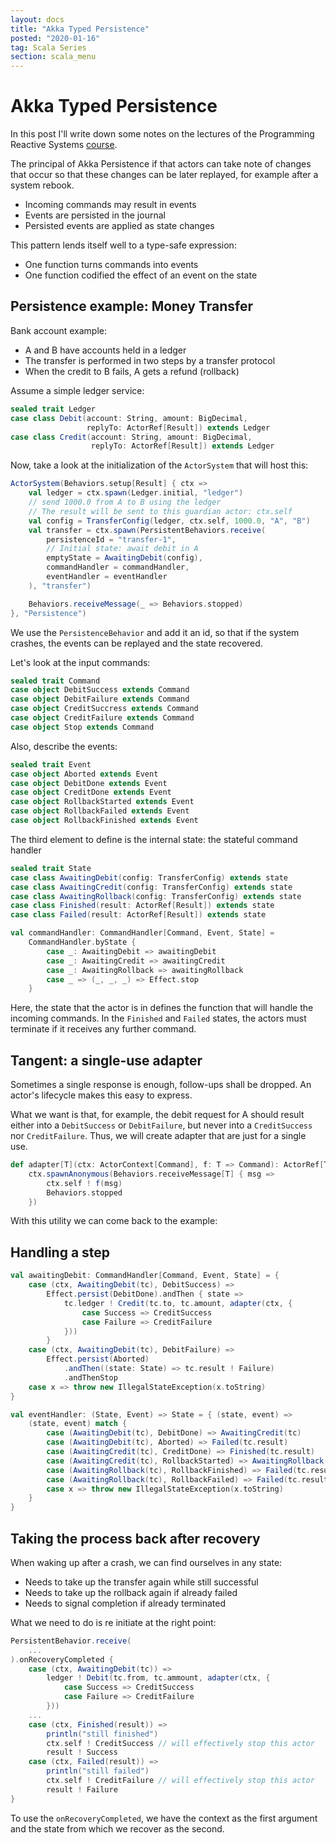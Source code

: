 ```yaml
---
layout: docs
title: "Akka Typed Persistence"
posted: "2020-01-16"
tag: Scala Series
section: scala_menu
---
```


# Akka Typed Persistence

In this post I'll write down some notes on the lectures of the Programming Reactive Systems [course](https://www.edx.org/course/programming-reactive-systems).

The principal of Akka Persistence if that actors can take note of changes that occur so that these changes can be later replayed, for example after a system rebook.

* Incoming commands may result in events
* Events are persisted in the journal
* Persisted events are applied as state changes

This pattern lends itself well to a type-safe expression:

* One function turns commands into events
* One function codified the effect of an event on the state

## Persistence example: Money Transfer

Bank account example:

* A and B have accounts held in a ledger
* The transfer is performed in two steps by a transfer protocol
* When the credit to B fails, A gets a refund (rollback)

Assume a simple ledger service:

```scala
sealed trait Ledger
case class Debit(account: String, amount: BigDecimal,
                 replyTo: ActorRef[Result]) extends Ledger
case class Credit(account: String, amount: BigDecimal,
                  replyTo: ActorRef[Result]) extends Ledger
```

Now, take a look at the initialization of the `ActorSystem` that will host this:

```scala
ActorSystem(Behaviors.setup[Result] { ctx =>
    val ledger = ctx.spawn(Ledger.initial, "ledger")
    // send 1000.0 from A to B using the ledger
    // The result will be sent to this guardian actor: ctx.self
    val config = TransferConfig(ledger, ctx.self, 1000.0, "A", "B")
    val transfer = ctx.spawn(PersistentBehaviors.receive(
        persistenceId = "transfer-1",
        // Initial state: await debit in A
        emptyState = AwaitingDebit(config),
        commandHandler = commandHandler,
        eventHandler = eventHandler
    ), "transfer")

    Behaviors.receiveMessage(_ => Behaviors.stopped)
}, "Persistence")
```

We use the `PersistenceBehavior` and add it an id, so that if the system crashes, the events can be replayed and the state recovered.

Let's look at the input commands:

```scala
sealed trait Command
case object DebitSuccess extends Command
case object DebitFailure extends Command
case object CreditSuccress extends Command
case object CreditFailure extends Command
case object Stop extends Command
```

Also, describe the events:

```scala
sealed trait Event
case object Aborted extends Event
case object DebitDone extends Event
case object CreditDone extends Event
case object RollbackStarted extends Event
case object RollbackFailed extends Event
case object RollbackFinished extends Event
```

The third element to define is the internal state: the stateful command handler

```scala
sealed trait State
case class AwaitingDebit(config: TransferConfig) extends state
case class AwaitingCredit(config: TransferConfig) extends state
case class AwaitingRollback(config: TransferConfig) extends state
case class Finished(result: ActorRef[Result]) extends state
case class Failed(result: ActorRef[Result]) extends state

val commandHandler: CommandHandler[Command, Event, State] = 
    CommandHandler.byState {
        case _: AwaitingDebit => awaitingDebit
        case _: AwaitingCredit => awaitingCredit
        case _: AwaitingRollback => awaitingRollback
        case _ => (_, _, _) => Effect.stop
    }
```

Here, the state that the actor is in defines the function that will handle the incoming commands. In the `Finished` and `Failed` states, the actors must terminate if it receives any further command.

## Tangent: a single-use adapter

Sometimes a single response is enough, follow-ups shall be dropped. An actor's lifecycle makes this easy to express.

What we want is that, for example, the debit request for A should result either into a `DebitSuccess` or `DebitFailure`, but never into a `CreditSuccess` nor `CreditFailure`. Thus, we will create adapter that are just for a single use.

```scala
def adapter[T](ctx: ActorContext[Command], f: T => Command): ActorRef[T] = 
    ctx.spawnAnonymous(Behaviors.receiveMessage[T] { msg =>
        ctx.self ! f(msg)
        Behaviors.stopped
    })
```

With this utility we can come back to the example:

## Handling a step

```scala
val awaitingDebit: CommandHandler[Command, Event, State] = {
    case (ctx, AwaitingDebit(tc), DebitSuccess) =>
        Effect.persist(DebitDone).andThen { state =>
            tc.ledger ! Credit(tc.to, tc.amount, adapter(ctx, {
                case Success => CreditSuccess
                case Failure => CreditFailure
            }))
        }
    case (ctx, AwaitingDebit(tc), DebitFailure) =>
        Effect.persist(Aborted)
            .andThen((state: State) => tc.result ! Failure)
            .andThenStop
    case x => throw new IllegalStateException(x.toString)
}

val eventHandler: (State, Event) => State = { (state, event) =>
    (state, event) match {
        case (AwaitingDebit(tc), DebitDone) => AwaitingCredit(tc)
        case (AwaitingDebit(tc), Aborted) => Failed(tc.result)
        case (AwaitingCredit(tc), CreditDone) => Finished(tc.result)
        case (AwaitingCredit(tc), RollbackStarted) => AwaitingRollback(tc)
        case (AwaitingRollback(tc), RollbackFinished) => Failed(tc.result)
        case (AwaitingRollback(tc), RollbackFailed) => Failed(tc.result)
        case x => throw new IllegalStateException(x.toString)
    }
}
```

## Taking the process back after recovery

When waking up after a crash, we can find ourselves in any state:

* Needs to take up the transfer again while still successful
* Needs to take up the rollback again if already failed
* Needs to signal completion if already terminated

What we need to do is re initiate at the right point:

```scala
PersistentBehavior.receive(
    ...
).onRecoveryCompleted {
    case (ctx, AwaitingDebit(tc)) =>
        ledger ! Debit(tc.from, tc.ammount, adapter(ctx, {
            case Success => CreditSuccess
            case Failure => CreditFailure 
        }))
    ...
    case (ctx, Finished(result)) =>
        println("still finished")
        ctx.self ! CreditSuccess // will effectively stop this actor
        result ! Success
    case (ctx, Failed(result)) =>
        println("still failed")
        ctx.self ! CreditFailure // will effectively stop this actor
        result ! Failure
}
```

To use the `onRecoveryCompleted`, we have the context as the first argument and the state from which we recover as the second.
